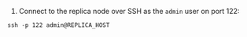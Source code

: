 1.  Connect to the replica node over SSH as the `admin` user on port 122:
```shell
ssh -p 122 admin@REPLICA_HOST
```
